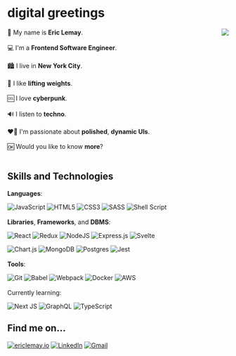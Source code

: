 # digital greetings

👤 My name is **Eric Lemay**. <img src="https://media.giphy.com/media/TwOQEVr2Ud3kfe5N9R/giphy.gif" align="right" />
<br/><br/>
💻 I'm a **Frontend Software Engineer**.
<br/><br/>
🏙 I live in **New York City**.
<br/><br/>
🦾 I like **lifting weights**.
<br/><br/>
🆒 I love **cyberpunk**.
<br/><br/>
🔊 I listen to **techno**.
<br/><br/>
❤️‍🔥 I'm passionate about **polished**, **dynamic UIs**.
<br/><br/>
🆗 Would you like to know **more**?
<br/><br/>

## Skills and Technologies

**Languages**:

![JavaScript](https://img.shields.io/badge/javascript-39f172.svg?style=for-the-badge&logo=javascript&logoColor=black) ![HTML5](https://img.shields.io/badge/html5-39f172.svg?style=for-the-badge&logo=html5&logoColor=black) ![CSS3](https://img.shields.io/badge/css3-39f172.svg?style=for-the-badge&logo=css3&logoColor=black) ![SASS](https://img.shields.io/badge/SASS-39f172.svg?style=for-the-badge&logo=SASS&logoColor=black) ![Shell Script](https://img.shields.io/badge/shell_script-39f172.svg?style=for-the-badge&logo=gnu-bash&logoColor=black)
<br/><br/>
**Libraries**, **Frameworks**, and **DBMS**:

![React](https://img.shields.io/badge/react-39f172.svg?style=for-the-badge&logo=react&logoColor=black) ![Redux](https://img.shields.io/badge/redux-39f172.svg?style=for-the-badge&logo=redux&logoColor=black) ![NodeJS](https://img.shields.io/badge/node.js-39f172?style=for-the-badge&logo=node.js&logoColor=black) ![Express.js](https://img.shields.io/badge/express.js-39f172.svg?style=for-the-badge&logo=express&logoColor=black) ![Svelte](https://img.shields.io/badge/svelte-39f172.svg?style=for-the-badge&logo=svelte&logoColor=black)

![Chart.js](https://img.shields.io/badge/chart.js-39f172.svg?style=for-the-badge&logo=chart.js&logoColor=black) ![MongoDB](https://img.shields.io/badge/MongoDB-39f172.svg?style=for-the-badge&logo=mongodb&logoColor=black) ![Postgres](https://img.shields.io/badge/postgres-39f172.svg?style=for-the-badge&logo=postgresql&logoColor=black) ![Jest](https://img.shields.io/badge/-jest-39f172?style=for-the-badge&logo=jest&logoColor=black)
<br/><br/>
**Tools**:

![Git](https://img.shields.io/badge/git-39f172.svg?style=for-the-badge&logo=git&logoColor=black) ![Babel](https://img.shields.io/badge/Babel-39f172?style=for-the-badge&logo=babel&logoColor=black) ![Webpack](https://img.shields.io/badge/webpack-39f172.svg?style=for-the-badge&logo=webpack&logoColor=black) ![Docker](https://img.shields.io/badge/docker-39f172.svg?style=for-the-badge&logo=docker&logoColor=black) ![AWS](https://img.shields.io/badge/AWS-39f172.svg?style=for-the-badge&logo=amazon-aws&logoColor=black)
<br/><br/>
Currently learning:

![Next JS](https://img.shields.io/badge/Next-39f172?style=for-the-badge&logo=next.js&logoColor=black) ![GraphQL](https://img.shields.io/badge/-GraphQL-39f172?style=for-the-badge&logo=graphql&logoColor=black) ![TypeScript](https://img.shields.io/badge/typescript-39f172.svg?style=for-the-badge&logo=typescript&logoColor=black)

## Find me on...

[![ericlemay.io](https://img.shields.io/badge/ericlemay.io-39f172?style=for-the-badge&logo=About.me&logoColor=black)](https://ericlemay.io) [![LinkedIn](https://img.shields.io/badge/LinkedIn-39f172?style=for-the-badge&logo=linkedin&logoColor=black)](https://www.linkedin.com/in/lemayericr) [![Gmail](https://img.shields.io/badge/Gmail-39f172?style=for-the-badge&logo=gmail&logoColor=black)](mailto:lemay.eric.r@gmail.com)
